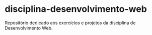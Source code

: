 # disciplina-desenvolvimento-web
Repositório dedicado aos exercícios e projetos da disciplina de Desenvolvimento Web.
